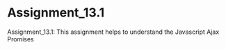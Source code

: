 # Assignment_13.1
Assignment_13.1: This assignment helps to understand the Javascript Ajax Promises
